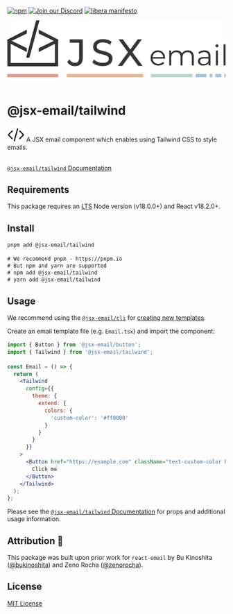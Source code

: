 [npm]: https://img.shields.io/npm/v/@jsx-email/tailwind
[npm-url]: https://www.npmjs.com/package/@jsx-email/tailwind

[![npm][npm]][npm-url]
[![Join our Discord](https://img.shields.io/badge/join_our-Discord-5a64ea)](https://discord.gg/FywZN57mTg)
[![libera manifesto](https://img.shields.io/badge/libera-manifesto-lightgrey.svg)](https://liberamanifesto.com)

<div align="center">
	<img src="https://raw.githubusercontent.com/shellscape/jsx-email/main/assets/npm-header.svg" alt="JSX email"><br/><br/>
</div>

# @jsx-email/tailwind

<div>
  <img src="https://raw.githubusercontent.com/shellscape/jsx-email/main/assets/brackets.svg" alt="JSX email" valign="sub">
  A JSX email component which enables using Tailwind CSS to style emails.
<div><br>

[`@jsx-email/tailwind` Documentation](https://jsx.email/docs/components/tailwind)

## Requirements

This package requires an [LTS](https://github.com/nodejs/Release) Node version (v18.0.0+) and React v18.2.0+.

## Install

```shell
pnpm add @jsx-email/tailwind

# We recommend pnpm - https://pnpm.io
# But npm and yarn are supported
# npm add @jsx-email/tailwind
# yarn add @jsx-email/tailwind
```

## Usage

We recommend using the [`@jsx-email/cli`](../cli) for [creating new templates](https://jsx.email/docs/quick-start#create-a-template).

Create an email template file (e.g. `Email.tsx`) and import the component:

```jsx
import { Button } from '@jsx-email/button';
import { Tailwind } from '@jsx-email/tailwind';

const Email = () => {
  return (
    <Tailwind
      config={{
        theme: {
          extend: {
            colors: {
              'custom-color': '#ff0000'
            }
          }
        }
      }}
    >
      <Button href="https://example.com" className="text-custom-color bg-white mx-auto">
        Click me
      </Button>
    </Tailwind>
  );
};
```

Please see the [`@jsx-email/tailwind` Documentation](https://jsx.email/docs/components/tailwind) for props and additional usage information.

## Attribution 🧡

This package was built upon prior work for `react-email` by Bu Kinoshita ([@bukinoshita](https://twitter.com/bukinoshita)) and Zeno Rocha ([@zenorocha](https://twitter.com/zenorocha)).

## License

[MIT License](./LICENSE.md)
